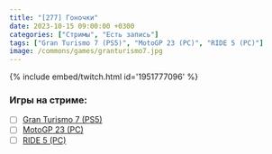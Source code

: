 ```yaml
---
title: "[277] Гоночки"
date: 2023-10-15 09:00:00 +0300
categories: ["Стримы", "Есть запись"]
tags: ["Gran Turismo 7 (PS5)", "MotoGP 23 (PC)", "RIDE 5 (PC)"]
image: /commons/games/granturismo7.jpg
---
```


{% include embed/twitch.html id='1951777096' %}

### Игры на стриме:
+ [ ] [Gran Turismo 7 (PS5)](/tags/gran-turismo-7-ps5)
+ [ ] [MotoGP 23 (PC)](/tags/motogp-23-pc)
+ [ ] [RIDE 5 (PC)](/tags/ride-5-pc)
